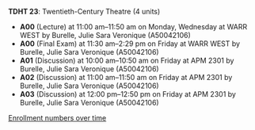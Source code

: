 **TDHT 23**: Twentieth-Century Theatre (4 units)

- **A00** (Lecture) at 11:00 am–11:50 am on Monday, Wednesday at WARR WEST by Burelle, Julie Sara Veronique (A50042106)
- **A00** (Final Exam) at 11:30 am–2:29 pm on Friday at WARR WEST by Burelle, Julie Sara Veronique (A50042106)
- **A01** (Discussion) at 10:00 am–10:50 am on Friday at APM 2301 by Burelle, Julie Sara Veronique (A50042106)
- **A02** (Discussion) at 11:00 am–11:50 am on Friday at APM 2301 by Burelle, Julie Sara Veronique (A50042106)
- **A03** (Discussion) at 12:00 pm–12:50 pm on Friday at APM 2301 by Burelle, Julie Sara Veronique (A50042106)

[Enrollment numbers over time](./TDHT23.tsv)
